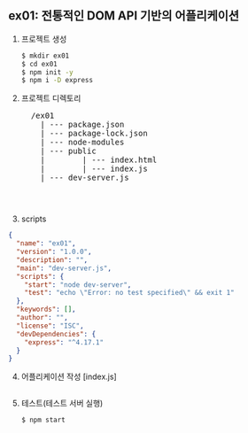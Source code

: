 ## ex01: 전통적인 DOM API 기반의 어플리케이션

1. 프로젝트 생성
   ```bash
   $ mkdir ex01
   $ cd ex01
   $ npm init -y
   $ npm i -D express
   ```
2. 프로젝트 디렉토리
   <pre>
     /ex01
       | --- package.json
       | --- package-lock.json
       | --- node-modules
       | --- public
       |        | --- index.html
       |        | --- index.js
       | --- dev-server.js
   <pre>

3. scripts
```json
{
  "name": "ex01",
  "version": "1.0.0",
  "description": "",
  "main": "dev-server.js",
  "scripts": {
    "start": "node dev-server",
    "test": "echo \"Error: no test specified\" && exit 1"
  },
  "keywords": [],
  "author": "",
  "license": "ISC",
  "devDependencies": {
    "express": "^4.17.1"
  }
}
```

4. 어플리케이션 작성
   [index.js]
   ```javascript

   ```
5. 테스트(테스트 서버 실행)
   ```bash
   $ npm start
   ```
